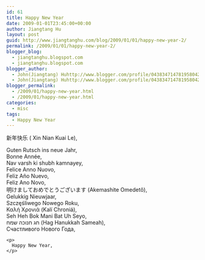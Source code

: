```yaml
---
id: 61
title: Happy New Year
date: 2009-01-01T23:45:00+00:00
author: Jiangtang Hu
layout: post
guid: http://www.jiangtanghu.com/blog/2009/01/01/happy-new-year-2/
permalink: /2009/01/01/happy-new-year-2/
blogger_blog:
  - jiangtanghu.blogspot.com
  - jiangtanghu.blogspot.com
blogger_author:
  - John(Jiangtang) Huhttp://www.blogger.com/profile/04383471478195804254JiangtangHu@gmail.com
  - John(Jiangtang) Huhttp://www.blogger.com/profile/04383471478195804254JiangtangHu@gmail.com
blogger_permalink:
  - /2009/01/happy-new-year.html
  - /2009/01/happy-new-year.html
categories:
  - misc
tags:
  - Happy New Year
---
```

<div class="gmail_quote">
  新年快乐 ( Xin Nian Kuai Le),</p> 
  
  <div class="gmail_quote">
    <div>
      Guten Rutsch ins neue Jahr,<br /> Bonne Année,<br /> Nav varsh ki shubh kamnayey,<br /> Felice Anno Nuovo,<br /> Feliz Año Nuevo,<br /> Feliz Ano Novo,<br /> 明けましておめでとうございます (Akemashite Omedetô),<br /> Gelukkig Nieuwjaar,<br /> Szczęśliwego Nowego Roku,<br /> Καλή Χρονιά (Kalí Chroniá),<br /> Seh Heh Bok Mani Bat Uh Seyo,<br /> חג חנוכה שמח (Hag Hanukkah Sameah),<br /> Cчастливого Нового Года,
    </div>
    
    <p>
      Happy New Year,
    </p>
  </div>
</div>